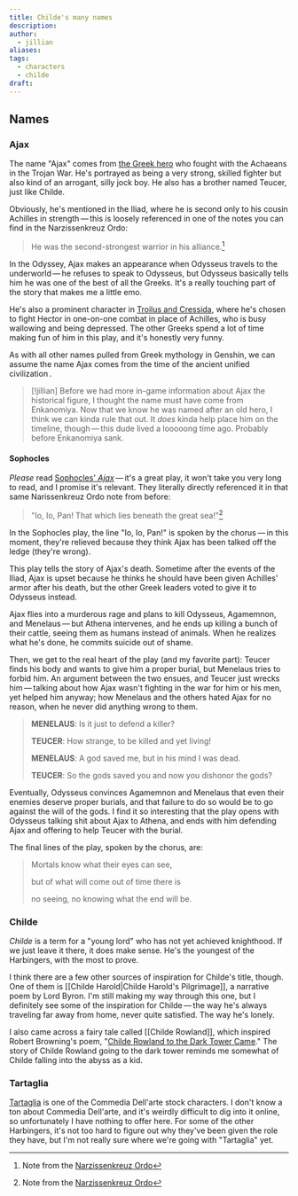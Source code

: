 ```yaml
---
title: Childe's many names
description: 
author:
  - jillian
aliases: 
tags:
  - characters
  - childe
draft:
---
```

## Names
### Ajax
The name "Ajax" comes from [the Greek hero](https://en.wikipedia.org/wiki/Ajax_the_Great?useskin=vector) who fought with the Achaeans in the Trojan War. He's portrayed as being a very strong, skilled fighter but also kind of an arrogant, silly jock boy. He also has a brother named Teucer, just like Childe.

Obviously, he's mentioned in the Iliad, where he is second only to his cousin Achilles in strength — this is loosely referenced in one of the notes you can find in the Narzissenkreuz Ordo:

> He was the second-strongest warrior in his alliance.[^1]

In the Odyssey, Ajax makes an appearance when Odysseus travels to the underworld — he refuses to speak to Odysseus, but Odysseus basically tells him he was one of the best of all the Greeks. It's a really touching part of the story that makes me a little emo.

He's also a prominent character in [Troilus and Cressida](https://shakespeare.mit.edu/troilus_cressida/full.html), where he's chosen to fight Hector in one-on-one combat in place of Achilles, who is busy wallowing and being depressed. The other Greeks spend a lot of time making fun of him in this play, and it's honestly very funny.

As with all other names pulled from Greek mythology in Genshin, we can assume the name Ajax comes from the time of the ancient unified civilization .

> [!jillian]
> Before we had more in-game information about Ajax the historical figure, I thought the name must have come from Enkanomiya. Now that we know he was named after an old hero, I think we can kinda rule that out. It *does* kinda help place him on the timeline, though — this dude lived a looooong time ago. Probably before Enkanomiya sank.

#### Sophocles
*Please* read [Sophocles' *Ajax*](https://classics.domains.skidmore.edu/lit-campus-only/primary/translations/Sophocles%20Ajax.pdf) — it's a great play, it won't take you very long to read, and I promise it's relevant. They literally directly referenced it in that same Narissenkreuz Ordo note from before:

> "Io, Io, Pan! That which lies beneath the great sea!"[^1]

In the Sophocles play, the line "Io, Io, Pan!" is spoken by the chorus — in this moment, they're relieved because they think Ajax has been talked off the ledge (they're wrong).

This play tells the story of Ajax's death. Sometime after the events of the Iliad, Ajax is upset because he thinks he should have been given Achilles' armor after his death, but the other Greek leaders voted to give it to Odysseus instead.

Ajax flies into a murderous rage and plans to kill Odysseus, Agamemnon, and Menelaus — but Athena intervenes, and he ends up killing a bunch of their cattle, seeing them as humans instead of animals. When he realizes what he's done, he commits suicide out of shame.

Then, we get to the real heart of the play (and my favorite part): Teucer finds his body and wants to give him a proper burial, but Menelaus tries to forbid him. An argument between the two ensues, and Teucer just wrecks him — talking about how Ajax wasn't fighting in the war for him or his men, yet helped him anyway; how Menelaus and the others hated Ajax for no reason, when he never did anything wrong to them.

>**MENELAUS**: Is it just to defend a killer?
>
>**TEUCER**: How strange, to be killed and yet living!
>
>**MENELAUS**: A god saved me, but in his mind I was dead.
>
>**TEUCER**: So the gods saved you and now you dishonor the gods?

Eventually, Odysseus convinces Agamemnon and Menelaus that even their enemies deserve proper burials, and that failure to do so would be to go against the will of the gods. I find it so interesting that the play opens with Odysseus talking shit about Ajax to Athena, and ends with him defending Ajax and offering to help Teucer with the burial.

The final lines of the play, spoken by the chorus, are:

> Mortals know what their eyes can see,
> 
> but of what will come out of time there is
> 
> no seeing, no knowing what the end will be.

### Childe
*Childe* is a term for a "young lord" who has not yet achieved knighthood. If we just leave it there, it does make sense. He's the youngest of the Harbingers, with the most to prove.

I think there are a few other sources of inspiration for Childe's title, though. One of them is [[Childe Harold|Childe Harold's Pilgrimage]], a narrative poem by Lord Byron. I'm still making my way through this one, but I definitely see some of the inspiration for Childe — the way he's always traveling far away from home, never quite satisfied. The way he's lonely.

I also came across a fairy tale called [[Childe Rowland]], which inspired Robert Browning's poem, "[Childe Rowland to the Dark Tower Came](https://fivers.typepad.com/files/childe-roland-to-the-dark-tower-came.pdf)." The story of Childe Rowland going to the dark tower reminds me somewhat of Childe falling into the abyss as a kid.

### Tartaglia
[Tartaglia](https://en.wikipedia.org/wiki/Tartaglia_(commedia_dell%27arte)?useskin=vector) is one of the Commedia Dell'arte stock characters. I don't know a ton about Commedia Dell'arte, and it's weirdly difficult to dig into it online, so unfortunately I have nothing to offer here. For some of the other Harbingers, it's not too hard to figure out why they've been given the role they have, but I'm not really sure where we're going with "Tartaglia" yet.

[^1]: Note from the [Narzissenkreuz Ordo](https://genshin-impact.fandom.com/wiki/The_Narzissenkreuz_Ordo#Navigation)